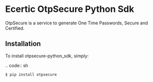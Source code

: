 Ecertic OtpSecure Python Sdk
============================

OtpSecure is a service to generate One Time Passwords, Secure and Certified.

Installation
------------

To install otpsecure-python_sdk, simply:

.. code:: sh

    $ pip install otpsecure
